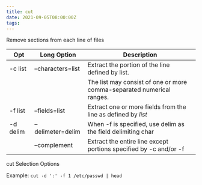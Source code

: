 ```yaml
---
title: cut
date: 2021-09-05T08:00:00Z
tags:
---
```


Remove sections from each line of files

| **Opt**   | **Long Option**  | **Description**                                                       |
| --------- | ---------------- | --------------------------------------------------------------------- |
| \-c list  | –characters=list | Extract the portion of the line defined by list.                      |
|           |                  | The list may consist of one or more comma-separated numerical ranges. |
| \-f list  | –fields=list     | Extract one or more fields from the line as defined by *list*         |
| \-d delim | –delimeter=delim | When -f is specified, use delim as the field delimiting char          |
|           | –complement      | Extract the entire line except portions specified by -c and/or -f     |

cut Selection Options

Example: `cut -d ':' -f 1 /etc/passwd | head`


